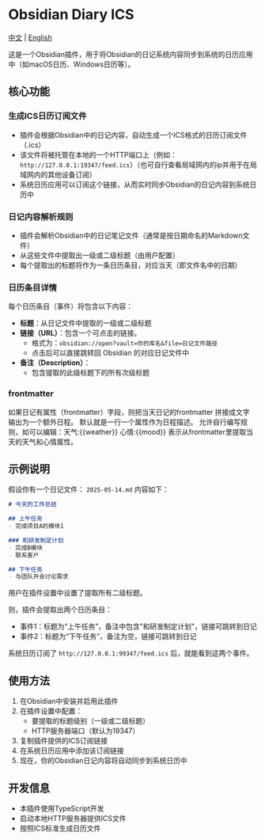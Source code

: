 # Obsidian Diary ICS

[中文](README_zh.md) | [English](README.md)

这是一个Obsidian插件，用于将Obsidian的日记系统内容同步到系统的日历应用中（如macOS日历、Windows日历等）。

## 核心功能

### 生成ICS日历订阅文件
- 插件会根据Obsidian中的日记内容，自动生成一个ICS格式的日历订阅文件（.ics）
- 该文件将被托管在本地的一个HTTP端口上（例如：`http://127.0.0.1:19347/feed.ics`）（也可自行查看局域网内的ip并用于在局域网内的其他设备订阅）
- 系统日历应用可以订阅这个链接，从而实时同步Obsidian的日记内容到系统日历中

### 日记内容解析规则
- 插件会解析Obsidian中的日记笔记文件（通常是按日期命名的Markdown文件）
- 从这些文件中提取出一级或二级标题（由用户配置）
- 每个提取出的标题将作为一条日历条目，对应当天（即文件名中的日期）

### 日历条目详情
每个日历条目（事件）将包含以下内容：
- **标题**：从日记文件中提取的一级或二级标题
- **链接（URL）**：包含一个可点击的链接。
  - 格式为：`obsidian://open?vault=你的库名&file=日记文件路径`
  - 点击后可以直接跳转回 Obsidian 的对应日记文件中
- **备注（Description）**：
  - 包含提取的此级标题下的所有次级标题

### frontmatter
如果日记有属性（frontmatter）字段，则把当天日记的frontmatter 拼接成文字 输出为一个额外日程。
默认就是一行一个属性作为日程描述。
允许自行编写规则，如可以编辑：天气:{{weather}} 心情:{{mood}} 表示从frontmatter里提取当天的天气和心情属性。


## 示例说明

假设你有一个日记文件： `2025-05-14.md` 内容如下：

```markdown
# 今天的工作总结

## 上午任务
- 完成项目A的模块1

### 和研发制定计划
- 完成B模块
- 联系客户

## 下午任务
- 与团队开会讨论需求
```

用户在插件设置中设置了提取所有二级标题。

则，插件会提取出两个日历条目：

- 事件1：标题为“上午任务”，备注中包含"和研发制定计划"，链接可跳转到日记
- 事件2：标题为“下午任务”，备注为空，链接可跳转到日记

系统日历订阅了 `http://127.0.0.1:99347/feed.ics` 后，就能看到这两个事件。

## 使用方法

1. 在Obsidian中安装并启用此插件
2. 在插件设置中配置：
   - 要提取的标题级别（一级或二级标题）
   - HTTP服务器端口（默认为19347）
3. 复制插件提供的ICS订阅链接
4. 在系统日历应用中添加该订阅链接
5. 现在，你的Obsidian日记内容将自动同步到系统日历中

## 开发信息

- 本插件使用TypeScript开发
- 启动本地HTTP服务器提供ICS文件
- 按照ICS标准生成日历文件
